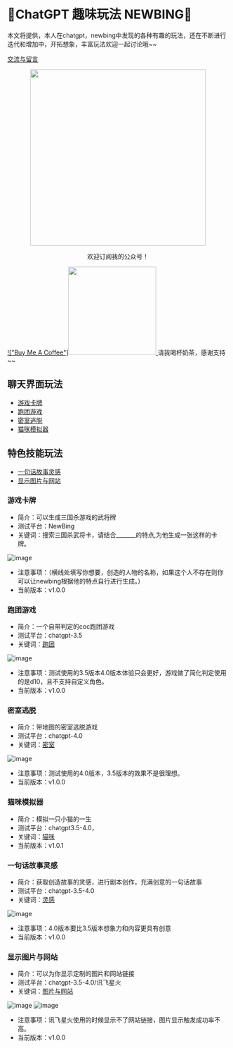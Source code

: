 # 🧠ChatGPT  趣味玩法  NEWBING🐂



本文将提供，本人在chatgpt，newbing中发现的各种有趣的玩法，还在不断进行迭代和增加中，开拓想象，丰富玩法欢迎一起讨论哦~~

[交流与留言](https://github.com/femnn/Chatgpt-Create-fun-gameplay/issues)

<div align=center>
<img src="https://user-images.githubusercontent.com/28421346/233538599-ba530dde-4ca1-496e-90a6-b5a565a037c7.jpg" width="400"/> 
  <p>欢迎订阅我的公众号！</p>
</div>

[!["Buy Me A Coffee"]<img src="https://raw.githubusercontent.com/femnn/Chatgpt-Create-fun-gameplay/main/image/%E4%B8%8B%E8%BD%BD.png" width="200"/> ](https://raw.githubusercontent.com/femnn/ai-hualiaoshi/main/your_photo_url.jpg)
请我喝杯奶茶，感谢支持~~

## 聊天界面玩法
  - [游戏卡牌](#游戏卡牌)
  - [跑团游戏](#跑团游戏)
  - [密室逃脱](#密室逃脱)
  - [猫咪模拟器](#猫咪模拟器)

## 特色技能玩法
  - [一句话故事灵感](#一句话故事灵感)
  - [显示图片与网站](#显示图片与网站)


### 游戏卡牌
- 简介：可以生成三国杀游戏的武将牌
- 测试平台：NewBing
- 关键词：搜索三国杀武将卡，请结合_______的特点,为他生成一张这样的卡牌。

![image](https://raw.githubusercontent.com/femnn/Chatgpt-Create-fun-gameplay/main/image/msedge_nFaD8Q2qLA.png)
- 注意事项：（横线处填写你想要，创造的人物的名称，如果这个人不存在则你可以让newbing根据他的特点自行进行生成。）
- 当前版本：v1.0.0
### 跑团游戏
- 简介：一个自带判定的coc跑团游戏
- 测试平台：chatgpt-3.5
- 关键词：[跑团](https://github.com/femnn/Chatgpt-Create-fun-gameplay/blob/main/coc.json)

![image](https://raw.githubusercontent.com/femnn/Chatgpt-Create-fun-gameplay/main/image/%E8%B7%91%E5%9B%A2%E6%B8%B8%E6%88%8F.jpg)
- 注意事项：测试使用的3.5版本4.0版本体验只会更好，游戏做了简化判定使用的是d10，且不支持自定义角色。
- 当前版本：v1.0.0

### 密室逃脱
- 简介：带地图的密室逃脱游戏
- 测试平台：chatgpt-4.0
- 关键词：[密室](https://github.com/femnn/Chatgpt-Create-fun-gameplay/blob/main/%E5%AF%86%E5%AE%A4.json)

![image](https://raw.githubusercontent.com/femnn/Chatgpt-Create-fun-gameplay/main/image/scaii%E7%AC%A6%E5%8F%B7%E5%AF%86%E5%AE%A4.jpg)
- 注意事项：测试使用的4.0版本，3.5版本的效果不是很理想。
- 当前版本：v1.0.0

### 猫咪模拟器
- 简介：模拟一只小猫的一生
- 测试平台：chatgpt3.5-4.0，
- 关键词：[猫咪](https://github.com/femnn/Chatgpt-Create-fun-gameplay/blob/main/cat.md)
- 当前版本：v1.0.1

### 一句话故事灵感
- 简介：获取创造故事的灵感，进行剧本创作，充满创意的一句话故事
- 测试平台：chatgpt-3.5-4.0
- 关键词：[灵感](https://github.com/femnn/Chatgpt-Create-fun-gameplay/blob/main/%E7%81%B5%E6%84%9F.json)

![image](https://raw.githubusercontent.com/femnn/Chatgpt-Create-fun-gameplay/main/image/%E4%B8%80%E5%8F%A5%E8%AF%9D.png)
- 注意事项：4.0版本要比3.5版本想象力和内容更具有创意
- 当前版本：v1.0.0

### 显示图片与网站
- 简介：可以为你显示定制的图片和网站链接
- 测试平台：chatgpt-3.5-4.0/讯飞星火
- 关键词：[图片与网站](https://github.com/femnn/Chatgpt-Create-fun-gameplay/blob/main/%E5%9B%BE%E7%89%87%E4%B8%8E%E7%BD%91%E7%AB%99.json)

![image](https://raw.githubusercontent.com/femnn/Chatgpt-Create-fun-gameplay/main/image/%E7%BD%91%E7%AB%99%E5%92%8C%E5%9B%BE%E7%89%87.png)
![image](https://raw.githubusercontent.com/femnn/Chatgpt-Create-fun-gameplay/main/image/tongyi.png)
- 注意事项：讯飞星火使用的时候显示不了网站链接，图片显示触发成功率不高。
- 当前版本：v1.0.0
